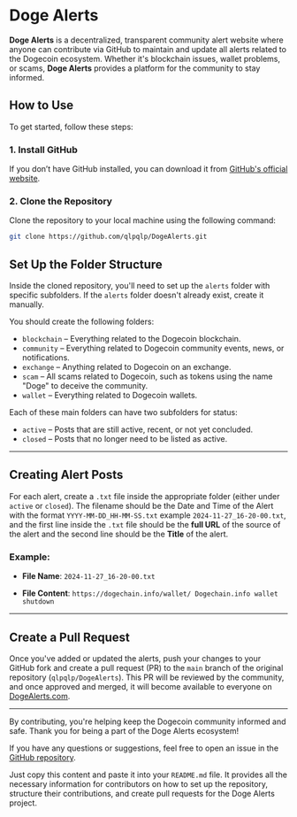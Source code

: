# Doge Alerts

**Doge Alerts** is a decentralized, transparent community alert website where anyone can contribute via GitHub to maintain and update all alerts related to the Dogecoin ecosystem. Whether it's blockchain issues, wallet problems, or scams, **Doge Alerts** provides a platform for the community to stay informed.

## How to Use

To get started, follow these steps:

### 1. Install GitHub
If you don’t have GitHub installed, you can download it from [GitHub's official website](https://github.com/).

### 2. Clone the Repository

Clone the repository to your local machine using the following command:
```bash
git clone https://github.com/qlpqlp/DogeAlerts.git
```
## Set Up the Folder Structure

Inside the cloned repository, you'll need to set up the `alerts` folder with specific subfolders. If the `alerts` folder doesn't already exist, create it manually.

You should create the following folders:

- `blockchain` – Everything related to the Dogecoin blockchain.
- `community` – Everything related to Dogecoin community events, news, or notifications.
- `exchange` – Anything related to Dogecoin on an exchange.
- `scam` – All scams related to Dogecoin, such as tokens using the name "Doge" to deceive the community.
- `wallet` – Everything related to Dogecoin wallets.

Each of these main folders can have two subfolders for status:

- `active` – Posts that are still active, recent, or not yet concluded.
- `closed` – Posts that no longer need to be listed as active.

---

## Creating Alert Posts

For each alert, create a `.txt` file inside the appropriate folder (either under `active` or `closed`). The filename should be the Date and Time of the Alert with the format `YYYY-MM-DD_HH-MM-SS.txt` example `2024-11-27_16-20-00.txt`, and the first line inside the `.txt` file should be the **full URL** of the source of the alert and the second line should be the **Title** of the alert.

### Example:
- **File Name**: 
`2024-11-27_16-20-00.txt`

- **File Content**: 
`https://dogechain.info/wallet/
Dogechain.info wallet shutdown`

---

## Create a Pull Request

Once you've added or updated the alerts, push your changes to your GitHub fork and create a pull request (PR) to the `main` branch of the original repository (`qlpqlp/DogeAlerts`). This PR will be reviewed by the community, and once approved and merged, it will become available to everyone on [DogeAlerts.com](https://dogealerts.com).

---

By contributing, you're helping keep the Dogecoin community informed and safe. Thank you for being a part of the Doge Alerts ecosystem!

If you have any questions or suggestions, feel free to open an issue in the [GitHub repository](https://github.com/qlpqlp/DogeAlerts/issues).

Just copy this content and paste it into your `README.md` file. It provides all the necessary information for contributors on how to set up the repository, structure their contributions, and create pull requests for the Doge Alerts project.


